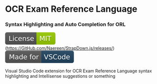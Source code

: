 # OCR Exam Reference Language
### Syntax Highlighting and Auto Completion for ORL
[![MIT license](tags/license-mit.svg)](LICENSE) (https://GitHub.com/Naereen/StrapDown.js/releases/) [![made-for-VSCode](tags/vscode.svg)](https://code.visualstudio.com/)

Visual Studio Code extension for OCR Exam Reference Language syntax highlighting and Intellisense suggestions or something
